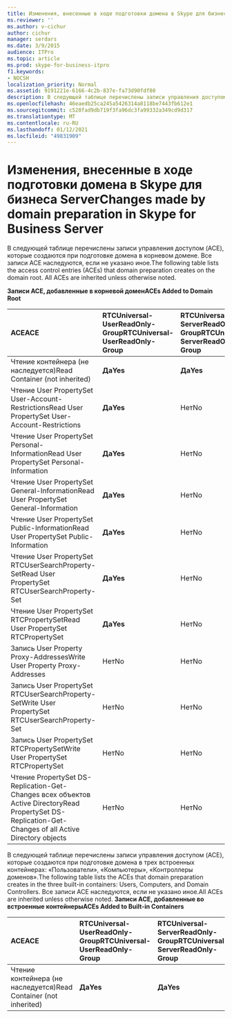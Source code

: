 ```yaml
---
title: Изменения, внесенные в ходе подготовки домена в Skype для бизнеса Server
ms.reviewer: ''
ms.author: v-cichur
author: cichur
manager: serdars
ms.date: 3/9/2015
audience: ITPro
ms.topic: article
ms.prod: skype-for-business-itpro
f1.keywords:
- NOCSH
localization_priority: Normal
ms.assetid: 9191221e-6166-4c2b-837e-fa73d90fdf80
description: В следующей таблице перечислены записи управления доступом (ACE), которые создаются при подготовке домена в корневом домене. Все записи ACE наследуются, если не указано иное.
ms.openlocfilehash: 46eaedb25ca245a5426314a8118be7443fb612e1
ms.sourcegitcommit: c528fad9db719f3fa96dc3fa99332a349cd9d317
ms.translationtype: MT
ms.contentlocale: ru-RU
ms.lasthandoff: 01/12/2021
ms.locfileid: "49831909"
---
```

# <a name="changes-made-by-domain-preparation-in-skype-for-business-server"></a><span data-ttu-id="f34a9-104">Изменения, внесенные в ходе подготовки домена в Skype для бизнеса Server</span><span class="sxs-lookup"><span data-stu-id="f34a9-104">Changes made by domain preparation in Skype for Business Server</span></span>
 
<span data-ttu-id="f34a9-p102">В следующей таблице перечислены записи управления доступом (ACE), которые создаются при подготовке домена в корневом домене. Все записи ACE наследуются, если не указано иное.</span><span class="sxs-lookup"><span data-stu-id="f34a9-p102">The following table lists the access control entries (ACEs) that domain preparation creates on the domain root. All ACEs are inherited unless otherwise noted.</span></span>
  
<span data-ttu-id="f34a9-107">**Записи ACE, добавленные в корневой домен**</span><span class="sxs-lookup"><span data-stu-id="f34a9-107">**ACEs Added to Domain Root**</span></span>

|<span data-ttu-id="f34a9-108">**ACE**</span><span class="sxs-lookup"><span data-stu-id="f34a9-108">**ACE**</span></span>|<span data-ttu-id="f34a9-109">**RTCUniversal-UserReadOnly-Group**</span><span class="sxs-lookup"><span data-stu-id="f34a9-109">**RTCUniversal-UserReadOnly-Group**</span></span>|<span data-ttu-id="f34a9-110">**RTCUniversal-ServerReadOnly-Group**</span><span class="sxs-lookup"><span data-stu-id="f34a9-110">**RTCUniversal-ServerReadOnly-Group**</span></span>|<span data-ttu-id="f34a9-111">**RTCUniversal-UserAdmins**</span><span class="sxs-lookup"><span data-stu-id="f34a9-111">**RTCUniversal-UserAdmins**</span></span>|<span data-ttu-id="f34a9-112">**RTCHSUniversal-Services**</span><span class="sxs-lookup"><span data-stu-id="f34a9-112">**RTCHSUniversal-Services**</span></span>|<span data-ttu-id="f34a9-113">**Authenticated-Users**</span><span class="sxs-lookup"><span data-stu-id="f34a9-113">**Authenticated-Users**</span></span>|
|:-----|:-----|:-----|:-----|:-----|:-----|
|<span data-ttu-id="f34a9-114">Чтение контейнера (не наследуется)</span><span class="sxs-lookup"><span data-stu-id="f34a9-114">Read Container (not inherited)</span></span>  <br/> |<span data-ttu-id="f34a9-115">**Да**</span><span class="sxs-lookup"><span data-stu-id="f34a9-115">**Yes**</span></span> <br/> |<span data-ttu-id="f34a9-116">**Да**</span><span class="sxs-lookup"><span data-stu-id="f34a9-116">**Yes**</span></span> <br/> |<span data-ttu-id="f34a9-117">Нет</span><span class="sxs-lookup"><span data-stu-id="f34a9-117">No</span></span>  <br/> |<span data-ttu-id="f34a9-118">Нет</span><span class="sxs-lookup"><span data-stu-id="f34a9-118">No</span></span>  <br/> |<span data-ttu-id="f34a9-119">Нет</span><span class="sxs-lookup"><span data-stu-id="f34a9-119">No</span></span>  <br/> |
|<span data-ttu-id="f34a9-120">Чтение User PropertySet User-Account-Restrictions</span><span class="sxs-lookup"><span data-stu-id="f34a9-120">Read User PropertySet User-Account-Restrictions</span></span>  <br/> |<span data-ttu-id="f34a9-121">**Да**</span><span class="sxs-lookup"><span data-stu-id="f34a9-121">**Yes**</span></span> <br/> |<span data-ttu-id="f34a9-122">Нет</span><span class="sxs-lookup"><span data-stu-id="f34a9-122">No</span></span>  <br/> |<span data-ttu-id="f34a9-123">Нет</span><span class="sxs-lookup"><span data-stu-id="f34a9-123">No</span></span>  <br/> |<span data-ttu-id="f34a9-124">Нет</span><span class="sxs-lookup"><span data-stu-id="f34a9-124">No</span></span>  <br/> |<span data-ttu-id="f34a9-125">Нет</span><span class="sxs-lookup"><span data-stu-id="f34a9-125">No</span></span>  <br/> |
|<span data-ttu-id="f34a9-126">Чтение User PropertySet Personal-Information</span><span class="sxs-lookup"><span data-stu-id="f34a9-126">Read User PropertySet Personal-Information</span></span>  <br/> |<span data-ttu-id="f34a9-127">**Да**</span><span class="sxs-lookup"><span data-stu-id="f34a9-127">**Yes**</span></span> <br/> |<span data-ttu-id="f34a9-128">Нет</span><span class="sxs-lookup"><span data-stu-id="f34a9-128">No</span></span>  <br/> |<span data-ttu-id="f34a9-129">Нет</span><span class="sxs-lookup"><span data-stu-id="f34a9-129">No</span></span>  <br/> |<span data-ttu-id="f34a9-130">Нет</span><span class="sxs-lookup"><span data-stu-id="f34a9-130">No</span></span>  <br/> |<span data-ttu-id="f34a9-131">Нет</span><span class="sxs-lookup"><span data-stu-id="f34a9-131">No</span></span>  <br/> |
|<span data-ttu-id="f34a9-132">Чтение User PropertySet General-Information</span><span class="sxs-lookup"><span data-stu-id="f34a9-132">Read User PropertySet General-Information</span></span>  <br/> |<span data-ttu-id="f34a9-133">**Да**</span><span class="sxs-lookup"><span data-stu-id="f34a9-133">**Yes**</span></span> <br/> |<span data-ttu-id="f34a9-134">Нет</span><span class="sxs-lookup"><span data-stu-id="f34a9-134">No</span></span>  <br/> |<span data-ttu-id="f34a9-135">Нет</span><span class="sxs-lookup"><span data-stu-id="f34a9-135">No</span></span>  <br/> |<span data-ttu-id="f34a9-136">Нет</span><span class="sxs-lookup"><span data-stu-id="f34a9-136">No</span></span>  <br/> |<span data-ttu-id="f34a9-137">Нет</span><span class="sxs-lookup"><span data-stu-id="f34a9-137">No</span></span>  <br/> |
|<span data-ttu-id="f34a9-138">Чтение User PropertySet Public-Information</span><span class="sxs-lookup"><span data-stu-id="f34a9-138">Read User PropertySet Public-Information</span></span>  <br/> |<span data-ttu-id="f34a9-139">**Да**</span><span class="sxs-lookup"><span data-stu-id="f34a9-139">**Yes**</span></span> <br/> |<span data-ttu-id="f34a9-140">Нет</span><span class="sxs-lookup"><span data-stu-id="f34a9-140">No</span></span>  <br/> |<span data-ttu-id="f34a9-141">Нет</span><span class="sxs-lookup"><span data-stu-id="f34a9-141">No</span></span>  <br/> |<span data-ttu-id="f34a9-142">Нет</span><span class="sxs-lookup"><span data-stu-id="f34a9-142">No</span></span>  <br/> |<span data-ttu-id="f34a9-143">Нет</span><span class="sxs-lookup"><span data-stu-id="f34a9-143">No</span></span>  <br/> |
|<span data-ttu-id="f34a9-144">Чтение User PropertySet RTCUserSearchProperty-Set</span><span class="sxs-lookup"><span data-stu-id="f34a9-144">Read User PropertySet RTCUserSearchProperty-Set</span></span>  <br/> |<span data-ttu-id="f34a9-145">**Да**</span><span class="sxs-lookup"><span data-stu-id="f34a9-145">**Yes**</span></span> <br/> |<span data-ttu-id="f34a9-146">Нет</span><span class="sxs-lookup"><span data-stu-id="f34a9-146">No</span></span>  <br/> |<span data-ttu-id="f34a9-147">Нет</span><span class="sxs-lookup"><span data-stu-id="f34a9-147">No</span></span>  <br/> |<span data-ttu-id="f34a9-148">Нет</span><span class="sxs-lookup"><span data-stu-id="f34a9-148">No</span></span>  <br/> |<span data-ttu-id="f34a9-149">**Да**</span><span class="sxs-lookup"><span data-stu-id="f34a9-149">**Yes**</span></span> <br/> |
|<span data-ttu-id="f34a9-150">Чтение User PropertySet RTCPropertySet</span><span class="sxs-lookup"><span data-stu-id="f34a9-150">Read User PropertySet RTCPropertySet</span></span>  <br/> |<span data-ttu-id="f34a9-151">**Да**</span><span class="sxs-lookup"><span data-stu-id="f34a9-151">**Yes**</span></span> <br/> |<span data-ttu-id="f34a9-152">Нет</span><span class="sxs-lookup"><span data-stu-id="f34a9-152">No</span></span>  <br/> |<span data-ttu-id="f34a9-153">Нет</span><span class="sxs-lookup"><span data-stu-id="f34a9-153">No</span></span>  <br/> |<span data-ttu-id="f34a9-154">Нет</span><span class="sxs-lookup"><span data-stu-id="f34a9-154">No</span></span>  <br/> |<span data-ttu-id="f34a9-155">Нет</span><span class="sxs-lookup"><span data-stu-id="f34a9-155">No</span></span>  <br/> |
|<span data-ttu-id="f34a9-156">Запись User Property Proxy-Addresses</span><span class="sxs-lookup"><span data-stu-id="f34a9-156">Write User Property Proxy-Addresses</span></span>  <br/> |<span data-ttu-id="f34a9-157">Нет</span><span class="sxs-lookup"><span data-stu-id="f34a9-157">No</span></span>  <br/> |<span data-ttu-id="f34a9-158">Нет</span><span class="sxs-lookup"><span data-stu-id="f34a9-158">No</span></span>  <br/> |<span data-ttu-id="f34a9-159">**Да**</span><span class="sxs-lookup"><span data-stu-id="f34a9-159">**Yes**</span></span> <br/> |<span data-ttu-id="f34a9-160">Нет</span><span class="sxs-lookup"><span data-stu-id="f34a9-160">No</span></span>  <br/> |<span data-ttu-id="f34a9-161">Нет</span><span class="sxs-lookup"><span data-stu-id="f34a9-161">No</span></span>  <br/> |
|<span data-ttu-id="f34a9-162">Запись User PropertySet RTCUserSearchProperty-Set</span><span class="sxs-lookup"><span data-stu-id="f34a9-162">Write User PropertySet RTCUserSearchProperty-Set</span></span>  <br/> |<span data-ttu-id="f34a9-163">Нет</span><span class="sxs-lookup"><span data-stu-id="f34a9-163">No</span></span>  <br/> |<span data-ttu-id="f34a9-164">Нет</span><span class="sxs-lookup"><span data-stu-id="f34a9-164">No</span></span>  <br/> |<span data-ttu-id="f34a9-165">**Да**</span><span class="sxs-lookup"><span data-stu-id="f34a9-165">**Yes**</span></span> <br/> |<span data-ttu-id="f34a9-166">Нет</span><span class="sxs-lookup"><span data-stu-id="f34a9-166">No</span></span>  <br/> |<span data-ttu-id="f34a9-167">Нет</span><span class="sxs-lookup"><span data-stu-id="f34a9-167">No</span></span>  <br/> |
|<span data-ttu-id="f34a9-168">Запись User PropertySet RTCPropertySet</span><span class="sxs-lookup"><span data-stu-id="f34a9-168">Write User PropertySet RTCPropertySet</span></span>  <br/> |<span data-ttu-id="f34a9-169">Нет</span><span class="sxs-lookup"><span data-stu-id="f34a9-169">No</span></span>  <br/> |<span data-ttu-id="f34a9-170">Нет</span><span class="sxs-lookup"><span data-stu-id="f34a9-170">No</span></span>  <br/> |<span data-ttu-id="f34a9-171">**Да**</span><span class="sxs-lookup"><span data-stu-id="f34a9-171">**Yes**</span></span> <br/> |<span data-ttu-id="f34a9-172">Нет</span><span class="sxs-lookup"><span data-stu-id="f34a9-172">No</span></span>  <br/> |<span data-ttu-id="f34a9-173">Нет</span><span class="sxs-lookup"><span data-stu-id="f34a9-173">No</span></span>  <br/> |
|<span data-ttu-id="f34a9-174">Чтение PropertySet DS-Replication-Get-Changes всех объектов Active Directory</span><span class="sxs-lookup"><span data-stu-id="f34a9-174">Read PropertySet DS-Replication-Get-Changes of all Active Directory objects</span></span>  <br/> |<span data-ttu-id="f34a9-175">Нет</span><span class="sxs-lookup"><span data-stu-id="f34a9-175">No</span></span>  <br/> |<span data-ttu-id="f34a9-176">Нет</span><span class="sxs-lookup"><span data-stu-id="f34a9-176">No</span></span>  <br/> |<span data-ttu-id="f34a9-177">Нет</span><span class="sxs-lookup"><span data-stu-id="f34a9-177">No</span></span>  <br/> |<span data-ttu-id="f34a9-178">**Да**</span><span class="sxs-lookup"><span data-stu-id="f34a9-178">**Yes**</span></span> <br/> |<span data-ttu-id="f34a9-179">Нет</span><span class="sxs-lookup"><span data-stu-id="f34a9-179">No</span></span>  <br/> |
   
<span data-ttu-id="f34a9-180">В следующей таблице перечислены записи управления доступом (ACE), которые создаются при подготовке домена в трех встроенных контейнерах: «Пользователи», «Компьютеры», «Контроллеры доменов».</span><span class="sxs-lookup"><span data-stu-id="f34a9-180">The following table lists the ACEs that domain preparation creates in the three built-in containers: Users, Computers, and Domain Controllers.</span></span> <span data-ttu-id="f34a9-181">Все записи ACE наследуются, если не указано иное.</span><span class="sxs-lookup"><span data-stu-id="f34a9-181">All ACEs are inherited unless otherwise noted.</span></span>
<span data-ttu-id="f34a9-182">**Записи ACE, добавленные во встроенные контейнеры**</span><span class="sxs-lookup"><span data-stu-id="f34a9-182">**ACEs Added to Built-in Containers**</span></span>

|<span data-ttu-id="f34a9-183">**ACE**</span><span class="sxs-lookup"><span data-stu-id="f34a9-183">**ACE**</span></span>|<span data-ttu-id="f34a9-184">**RTCUniversal-UserReadOnly-Group**</span><span class="sxs-lookup"><span data-stu-id="f34a9-184">**RTCUniversal-UserReadOnly-Group**</span></span>|<span data-ttu-id="f34a9-185">**RTCUniversal-ServerReadOnly-Group**</span><span class="sxs-lookup"><span data-stu-id="f34a9-185">**RTCUniversal-ServerReadOnly-Group**</span></span>|
|:-----|:-----|:-----|
|<span data-ttu-id="f34a9-186">Чтение контейнера (не наследуется)</span><span class="sxs-lookup"><span data-stu-id="f34a9-186">Read Container (not inherited)</span></span>  <br/> |<span data-ttu-id="f34a9-187">**Да**</span><span class="sxs-lookup"><span data-stu-id="f34a9-187">**Yes**</span></span> <br/> |<span data-ttu-id="f34a9-188">**Да**</span><span class="sxs-lookup"><span data-stu-id="f34a9-188">**Yes**</span></span> <br/> |
   

